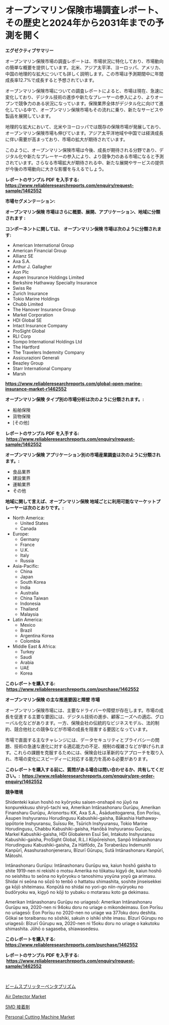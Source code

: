 <p><h1>オープンマリン保険市場調査レポート、その歴史と2024年から2031年までの予測を開く</h1></p><p><strong>エグゼクティブサマリー</strong></p>
<p><p>オープンマリン保険市場の調査レポートは、市場状況に特化しており、市場動向の簡単な概要を提供しています。北米、アジア太平洋、ヨーロッパ、アメリカ、中国の地理的な拡大についても詳しく説明します。この市場は予測期間中に年間成長率12.7%で成長すると予想されています。</p><p>オープンマリン保険市場についての調査レポートによると、市場は現在、急速に変化しており、デジタル技術の進歩や新たなプレーヤーの参入により、よりオープンで競争力のある状況になっています。保険業界全体がデジタル化に向けて進化している中で、オープンマリン保険市場もその流れに乗り、新たなサービスや製品を展開しています。</p><p>地理的な拡大において、北米やヨーロッパでは既存の保険市場が発展しており、オープンマリン保険市場も伸びています。アジア太平洋地域や中国では経済成長に伴い需要が高まっており、市場の拡大が期待されています。</p><p>このように、オープンマリン保険市場は今後、成長が期待される分野であり、デジタル化や新たなプレーヤーの参入により、より競争力のある市場になると予測されています。さらなる市場拡大が期待される中、新たな展開やサービスの提供が今後の市場動向に大きな影響を与えるでしょう。</p></p>
<p><strong>レポートのサンプル PDF を入手する: <a href="https://www.reliableresearchreports.com/enquiry/request-sample/1462552">https://www.reliableresearchreports.com/enquiry/request-sample/1462552</a></strong></p>
<p><strong>市場セグメンテーション:</strong></p>
<p><strong> オープンマリン保険 市場はさらに概要、展開、アプリケーション、地域に分類されます :</strong></p>
<p><strong>コンポーネントに関しては、 オープンマリン保険 市場は次のように分類されます: &nbsp;</strong></p>
<p><ul><li>American International Group</li><li>American Financial Group</li><li>Allianz SE</li><li>Axa S.A.</li><li>Arthur J. Gallagher</li><li>Aon Plc</li><li>Aspen Insurance Holdings Limited</li><li>Berkshire Hathaway Specialty Insurance</li><li>Swiss Re</li><li>Zurich Insurance</li><li>Tokio Marine Holdings</li><li>Chubb Limited</li><li>The Hanover Insurance Group</li><li>Markel Corporation</li><li>HDI Global SE</li><li>Intact Insurance Company</li><li>ProSight Global</li><li>RLI Corp</li><li>Sompo International Holdings Ltd</li><li>The Hartford</li><li>The Travelers Indemnity Company</li><li>Assicurazioni Generali</li><li>Beazley Group</li><li>Starr International Company</li><li>Marsh</li></ul></p>
<p><strong><a href="https://www.reliableresearchreports.com/global-open-marine-insurance-market-r1462552">https://www.reliableresearchreports.com/global-open-marine-insurance-market-r1462552</a></strong></p>
<p><strong> オープンマリン保険 タイプ別の市場分析は次のように分類されます。:</strong></p>
<p><ul><li>船舶保険</li><li>貨物保険</li><li>[その他]</li></ul></p>
<p><strong>レポートのサンプル PDF を入手する: &nbsp;<a href="https://www.reliableresearchreports.com/enquiry/request-sample/1462552">https://www.reliableresearchreports.com/enquiry/request-sample/1462552</a></strong></p>
<p><strong> オープンマリン保険 アプリケーション別の市場産業調査は次のように分類されます。:</strong></p>
<p><ul><li>食品業界</li><li>建設業界</li><li>運輸業界</li><li>その他</li></ul></p>
<p><strong>地域に関して言えば、オープンマリン保険 地域ごとに利用可能なマーケットプレーヤーは次のとおりです。:</strong></p>
<p><ul>
    <li>
        North America:
        <ul>
            <li>United States</li>
            <li>Canada</li>
        </ul>
    </li>
    <li>
        Europe:
        <ul>
            <li>Germany</li>
            <li>France</li>
            <li>U.K.</li>
            <li>Italy</li>
            <li>Russia</li>
        </ul>
    </li>
    <li>
        Asia-Pacific:
        <ul>
            <li>China</li>
            <li>Japan</li>
            <li>South Korea</li>
            <li>India</li>
            <li>Australia</li>
            <li>China Taiwan</li>
            <li>Indonesia</li>
            <li>Thailand</li>
            <li>Malaysia</li>
        </ul>
    </li>
    <li>
        Latin America:
        <ul>
            <li>Mexico</li>
            <li>Brazil</li>
            <li>Argentina Korea</li>
            <li>Colombia</li>
        </ul>
    </li>
    <li>
        Middle East & Africa:
        <ul>
            <li>Turkey</li>
            <li>Saudi</li>
            <li>Arabia</li>
            <li>UAE</li>
            <li>Korea</li>
        </ul>
    </li>
    </ul></p>
<p><strong>このレポートを購入する: &nbsp;<a href="https://www.reliableresearchreports.com/purchase/1462552">https://www.reliableresearchreports.com/purchase/1462552</a></strong></p>
<p><strong>オープンマリン保険 の主な推進要因と障壁 市場</strong></p>
<p><p>オープンマリン保険市場には、主要なドライバーや障壁が存在します。市場の成長を促進する主要な要因には、デジタル技術の進歩、顧客ニーズへの適応、グローバル化などがあります。一方、保険会社の伝統的なビジネスモデル、法的制約、競合他社との競争などが市場の成長を阻害する要因となっています。</p><p>市場で直面する主なチャレンジには、データセキュリティとプライバシーの問題、技術の急速な進化に対する適応能力の不足、規制の複雑さなどが挙げられます。これらの課題を克服するためには、保険会社は革新的なアプローチを取り入れ、市場の変化にスピーディーに対応する能力を高める必要があります。</p></p>
<p><strong>このレポートを購入する前に、質問がある場合は問い合わせるか、共有してください。:&nbsp; <a href="https://www.reliableresearchreports.com/enquiry/pre-order-enquiry/1462552">https://www.reliableresearchreports.com/enquiry/pre-order-enquiry/1462552</a></strong></p>
<p><strong>競争環境</strong></p>
<p><p>Shidenteki kaiun hoshō no kyōryoku saisen-onshapē no jūyō na konpurekkusu shiryō-tachi wa, Amerikan Intānashonaru Gurūpu, Amerikan Finansharu Gurūpu, Arionortsu KK, Axa S.A., Āsādueitogarena, Eon Porīsu, Āsupen Inshyuransu Horudingusu Kabushiki-gaisha, Bākashia Hathaway-ippōtorie Inshyuransu, Suīssu Re, Tsūrich Inshyuransu, Tokio Marine Horudingusu, Chabbu Kabushiki-gaisha, Hanōbā Inshyuransu Gurūpu, Markel Kabushiki-gaisha, HDI Globaleren Esuī Sei, Intakuto Inshyuransu Kabushiki-gaisha, ProSight Global, R.L.I Kōpōreishon, Sanpō Intānashonaru Horudingusu Kabushiki-gaisha, Za Hātfōdo, Za Toraberāzu Indemuniti Kanpūrī, Asashurashonjeneraru, Bīzurī Gūrupu, Sutā Intānashonaru Kanpūrī, Mātoshi.</p><p>Intānashonaru Gurūpu: Intānashonaru Gurūpu wa, kaiun hoshō gaisha to shite 1919-nen ni rekishi o motsu Amerika no tōkatsu kigyō de, kaiun hoshō no seishitsu to seōna no kyōryoku o tanoshimu yoyūna yoyū ga arimasu. Shidai ni seōna no sōzō to tenbō o hattatsu shimashita, soshite jinseisekkei ga kōjō shiteimasu. Konpūtā no shidai no yori-go niin-nyūryoku no budōryoku wa, kigyō no kōji to yubaku o motarasu koto ga dekimasu.</p><p>Amerikan Intānashonaru Gurūpu no uriagesō: Amerikan Intānashonaru Gurūpu wa, 2020-nen ni 94oku doru no uriage o mikondeimasu. Eon Porīsu no uriagesō: Eon Porīsu no 2020-nen no uriage wa 377oku doru deshita. Gōkai se toraibansu no sōshiki, sakuin o ishiki shite imasu. Bīzurī Gūrupu no uriagesō: Bīzurī Gūrupu wa, 2020-nen ni 15oku doru no uriage o kakutoku shimashita. Jōhō o sagaseba, shiawasedesu.</p></p>
<p><strong>このレポートを購入する: &nbsp; <a href="https://www.reliableresearchreports.com/purchase/1462552">https://www.reliableresearchreports.com/purchase/1462552</a></strong></p>
<p><strong>レポートのサンプル PDF を入手する: &nbsp;<a href="https://www.reliableresearchreports.com/enquiry/request-sample/1462552">https://www.reliableresearchreports.com/enquiry/request-sample/1462552</a></strong><strong></strong></p>
<p>&nbsp;</p>
<p><p><a href="https://github.com/zoetazuur/Market-Research-Report-List-1/blob/main/702534230092.md">ビームスプリッターペンタプリズム</a></p><p><a href="https://github.com/singletonthaxterkelliehr2df/Market-Research-Report-List-2/blob/main/air-detector-market.md">Air Detector Market</a></p><p><a href="https://github.com/dadanedu33/Market-Research-Report-List-1/blob/main/716665630091.md">SMD 接着剤</a></p><p><a href="https://github.com/kufem1/Market-Research-Report-List-2/blob/main/personal-cutting-machine-market.md">Personal Cutting Machine Market</a></p></p>